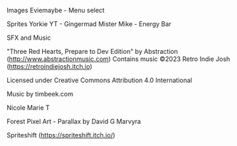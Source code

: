 Images
Eviemaybe - Menu select

Sprites
Yorkie YT - Gingermad
Mister Mike - Energy Bar


SFX and Music

"Three Red Hearts, Prepare to Dev Edition" by Abstraction (http://www.abstractionmusic.com)
Contains music ©2023 Retro Indie Josh (https://retroindiejosh.itch.io) 

Licensed under Creative Commons Attribution 4.0 International

Music by timbeek.com

Nicole Marie T


Forest Pixel Art - Parallax by David G
Marvyra

Spriteshift (https://spriteshift.itch.io/) 

